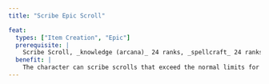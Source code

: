 ```yaml
---
title: "Scribe Epic Scroll"

feat:
  types: ["Item Creation", "Epic"]
  prerequisite: |
    Scribe Scroll, _knowledge (arcana)_ 24 ranks, _spellcraft_ 24 ranks.
  benefit: |
    The character can scribe scrolls that exceed the normal limits for such items. Even this feat does not allow the character to scribe a scroll with an epic spell.
---
```

